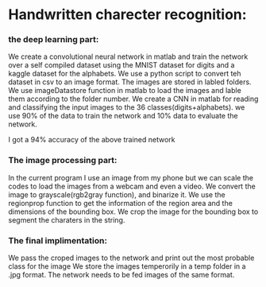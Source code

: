 # Handwritten charecter recognition:

### the deep learning part:
We create a convolutional neural network in matlab and train the network over a self compiled dataset using the MNIST dataset for digits and a kaggle dataset for the alphabets. We use a python script to convert teh dataset in csv to an image format.
The images are stored in labled folders. 
We use imageDatastore function in matlab to load the images and lable them according to the folder number.
We create a CNN in matlab for reading and classifying the input images to the 36 classes(digits+alphabets).
we use 90% of the data to train the network and 10% data to evaluate the network. 

I got a 94% accuracy of the above trained network
### The image processing part:
In the current program I use an image from my phone but we can scale the codes to load the images from a webcam and even a video.
We convert the image to grayscale(rgb2gray function), and binarize it. We use the regionprop function to get the information of the region area and 
the dimensions of the bounding box.
We crop the image for the bounding box to segment the charaters in the string.

### The final implimentation:
We pass the croped images to the network and print out the most probable class for the image
We store the images temperorily in a temp folder in a .jpg format. The network needs to be fed images of the same format.
